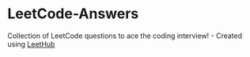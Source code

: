 # LeetCode-Answers
Collection of LeetCode questions to ace the coding interview! - Created using [LeetHub](https://github.com/QasimWani/LeetHub)
